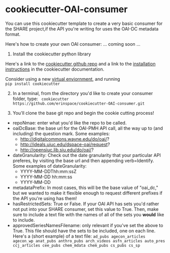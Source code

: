cookiecutter-OAI-consumer
=========================

You can use this cookiecutter template to create a very basic consumer for the SHARE project,if the API you're writing for uses the OAI-DC metadata format. 

Here's how to create your own OAI consumer: 
 ... coming soon ...

1.  Install the cookiecutter python library

Here's a link to the [cookiecutter github repo](https://github.com/audreyr/cookiecutter) and a link to the [installation instructions](http://cookiecutter.readthedocs.org/en/latest/installation.html) in the cookiecutter documentation.  

Consider using a new [virtual enviornment](http://virtualenv.readthedocs.org/en/latest/virtualenv.html), and running  
    `pip install cookiecutter` 

2. In a terminal, from the directory you'd like to create your consumer folder, type:
  ` cookiecutter https://github.com/erinspace/cookiecutter-OAI-consumer.git`

3. You'll clone the base git repo and begin the cookie cutting process! 

  * repoNmae: enter what you'd like the repo to be called.
  * oaiDcBase: the base url for the OAI-PMH API call, all the way up to (and including) the question mark. Some examples:
    - http://digitalcommons.wayne.edu/do/oai/?
    - http://ideals.uiuc.edu/dspace-oai/request?
    - http://opensiuc.lib.siu.edu/do/oai/?
  * dateGranularity: Check out the date granularity that your particular API preferes, by visiting the base url and then appending verb=Identify.  Some examples of dateGranularity: 
    - YYYY-MM-DDThh:mm:ssZ
    - YYYY-MM-DD hh:mm:ss
    - YYYY-MM-DD
  * metadataPrefix: In most cases, this will be the base value of "oai_dc," but we wanted to make it flexible enough to request different prefixes if the API you're using has them! 
  * hasRestrictedSets: True or False. If your OAI API has sets you'd rather not put into your SHARE consumer, set this value to True. Then, make sure to include a text file with the names of all of the sets you __would__ like to include.
  * approvedSeriesNamesFilename: only relevant if you've set the above to True. This file should have the sets to be included, one on each line. Here's a (short example) of a text file: 
    `ad_pubs
    agecon_articles
    agecon_wp
    anat_pubs
    anthro_pubs
    arch_videos
    asfn_articles
    auto_pres
    ccj_articles
    cee_pubs
    chem_mdata
    chem_pubs
    cs_pubs
    cs_sp `

